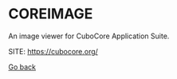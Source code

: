 # COREIMAGE
 
 An image viewer for CuboCore Application Suite.
 
 SITE: https://cubocore.org/

 [Go back](https://portable-linux-apps.github.io/apps.html)
